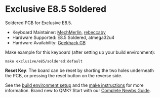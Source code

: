 # Exclusive E8.5 Soldered

Soldered PCB for Exclusive E8.5.  

* Keyboard Maintainer: [MechMerlin](https://github.com/mechmerlin), [rebeccaby](https://github.com/rebeccaby)
* Hardware Supported: E8.5 Soldered, atmega32u4
* Hardware Availability: [Geekhack GB](https://geekhack.org/index.php?topic=103520)

Make example for this keyboard (after setting up your build environment):

    make exclusive/e85/soldered:default

**Reset Key**: The board can be reset by shorting the two holes underneath the PCB, or pressing the reset button on the reverse side. 

See the [build environment setup](https://docs.qmk.fm/#/getting_started_build_tools) and the [make instructions](https://docs.qmk.fm/#/getting_started_make_guide) for more information. Brand new to QMK? Start with our [Complete Newbs Guide](https://docs.qmk.fm/#/newbs).
